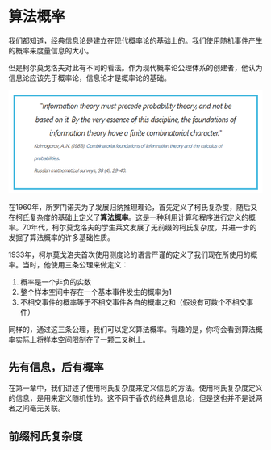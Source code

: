 # 算法概率

我们都知道，经典信息论是建立在现代概率论的基础上的。我们使用随机事件产生的概率来度量信息的大小。

但是柯尔莫戈洛夫对此有不同的看法。作为现代概率论公理体系的创建者，他认为信息论应该先于概率论，信息论才是概率论的基础。

![alt text](image-1.png)

在1960年，所罗门诺夫为了发展归纳推理理论，首先定义了柯氏复杂度，随后又在柯氏复杂度的基础上定义了**算法概率**。这是一种利用计算和程序进行定义的概率。70年代，柯尔莫戈洛夫的学生莱文发展了无前缀的柯氏复杂度，并进一步的发掘了算法概率的许多基础性质。

<!-- 这些成果向我们展示了如何站在算法的角度，以信息为媒介去思考概率一词的内涵。 -->

1933年，柯尔莫戈洛夫首次使用测度论的语言严谨的定义了我们现在所使用的概率。当时，他使用三条公理来做定义：
1. 概率是一个非负的实数
2. 整个样本空间中存在一个基本事件发生的概率为1
3. 不相交事件的概率等于不相交事件各自的概率之和（假设有可数个不相交事件）

同样的，通过这三条公理，我们可以定义算法概率。有趣的是，你将会看到算法概率实际上将样本空间限制在了一颗二叉树上。

## 先有信息，后有概率

在第一章中，我们讲述了使用柯氏复杂度来定义信息的方法。使用柯氏复杂度定义的信息，是用来定义随机性的。这不同于香农的经典信息论，但是这也并不是说两者之间毫无关联。


<!-- 
一般来说，定义一个概率需要两个要素：
1.  -->



## 前缀柯氏复杂度







